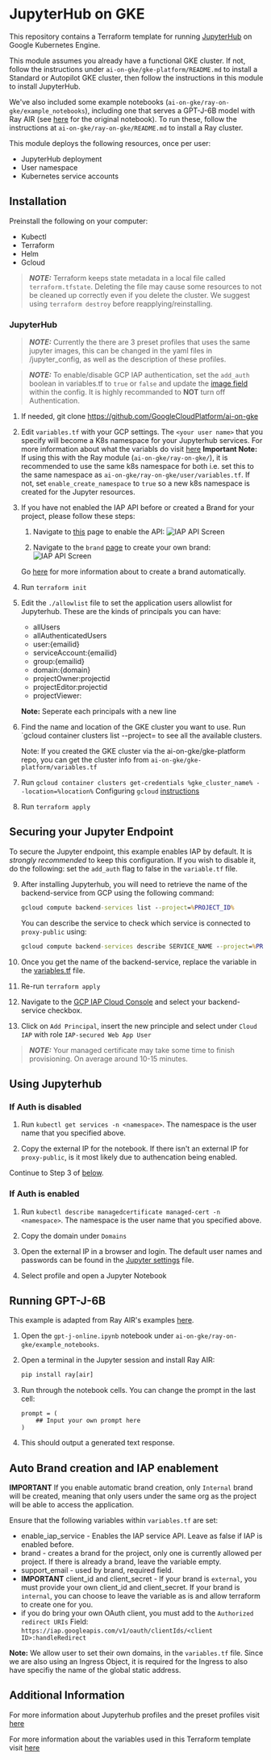 # JupyterHub on GKE

This repository contains a Terraform template for running [JupyterHub](https://jupyter.org/hub) on Google Kubernetes Engine.

This module assumes you already have a functional GKE cluster. If not, follow the instructions under `ai-on-gke/gke-platform/README.md`
to install a Standard or Autopilot GKE cluster, then follow the instructions in this module to install JupyterHub.

We've also included some example notebooks (`ai-on-gke/ray-on-gke/example_notebooks`), including one that serves a GPT-J-6B model with Ray AIR (see
[here](https://docs.ray.io/en/master/ray-air/examples/gptj_serving.html) for the original notebook). To run these, follow the instructions at
`ai-on-gke/ray-on-gke/README.md` to install a Ray cluster.

This module deploys the following resources, once per user:
* JupyterHub deployment
* User namespace
* Kubernetes service accounts

## Installation

Preinstall the following on your computer:
* Kubectl
* Terraform
* Helm
* Gcloud

> **_NOTE:_** Terraform keeps state metadata in a local file called `terraform.tfstate`. Deleting the file may cause some resources to not be cleaned up correctly even if you delete the cluster. We suggest using `terraform destroy` before reapplying/reinstalling.

### JupyterHub

> **_NOTE:_** Currently the there are 3 preset profiles that uses the same jupyter images, this can be changed in the yaml files in /jupyter_config, as well as the description of these profiles.

> **_NOTE:_** To enable/disable GCP IAP authentication, set the `add_auth` boolean in variables.tf to `true` or `false` and update the [image field](https://github.com/GoogleCloudPlatform/ai-on-gke/blob/main/jupyter-on-gke/jupyter_config/config-selfauth.yaml#L12) within the config. It is highly recommanded to **NOT** turn off Authentication.

1. If needed, git clone https://github.com/GoogleCloudPlatform/ai-on-gke

2. Edit `variables.tf` with your GCP settings. The `<your user name>` that you specify will become a K8s namespace for your Jupyterhub services. For more information about what the variabls do visit [here](https://github.com/GoogleCloudPlatform/ai-on-gke/blob/main/jupyter-on-gke/variable_definitions.md)
**Important Note:**
If using this with the Ray module (`ai-on-gke/ray-on-gke/`), it is recommended to use the same k8s namespace
for both i.e. set this to the same namespace as `ai-on-gke/ray-on-gke/user/variables.tf`.
If not, set `enable_create_namespace` to `true` so a new k8s namespace is created for the Jupyter resources.

3. If you have not enabled the IAP API before or created a Brand for your project, please follow these steps:

    1. Navigate to [this](https://console.cloud.google.com/security/iap) page to enable the API:
    ![IAP API Screen](./images/iap_enable_api_screenshot.png)

    2. Navigate to the `brand` [page](https://console.cloud.google.com/apis/credentials/consent) to create your own brand:
    ![IAP API Screen](./images/consent_screen_screenshot.png)

    Go [here](#auto-brand-creation-and-iap-enablement) for more information about to create a brand automatically.

4. Run `terraform init`

5. Edit the `./allowlist` file to set the application users allowlist for Jupyterhub. These are the kinds of principals you can have:

    * allUsers
    * allAuthenticatedUsers
    * user:{emailid}
    * serviceAccount:{emailid}
    * group:{emailid}
    * domain:{domain}
    * projectOwner:projectid
    * projectEditor:projectid
    * projectViewer:

    **Note:** Seperate each principals with a new line

6. Find the name and location of the GKE cluster you want to use.
   Run `gcloud container clusters list --project=<your GCP project> to see all the available clusters.

   Note: If you created the GKE cluster via the ai-on-gke/gke-platform repo, you can get the cluster info from `ai-on-gke/gke-platform/variables.tf`

7. Run `gcloud container clusters get-credentials %gke_cluster_name% --location=%location%`
   Configuring `gcloud` [instructions](https://cloud.google.com/sdk/docs/initializing)

8. Run `terraform apply`

## Securing your Jupyter Endpoint

To secure the Jupyter endpoint, this example enables IAP by default. It is _strongly recommended_ to keep this configuration. If you wish to disable it, do the following: set the `add_auth` flag to false in the `variable.tf` file.

9. After installing Jupyterhub, you will need to retrieve the name of the backend-service from GCP using the following command:

    ```cmd
    gcloud compute backend-services list --project=%PROJECT_ID%
    ```

    You can describe the service to check which service is connected to `proxy-public` using:

    ```cmd
    gcloud compute backend-services describe SERVICE_NAME --project=%PROJECT_ID% --global
    ```

10. Once you get the name of the backend-service, replace the variable in the [variables.tf](https://github.com/GoogleCloudPlatform/ai-on-gke/blob/main/jupyter-on-gke/variables.tf) file.

11. Re-run `terraform apply`

12. Navigate to the [GCP IAP Cloud Console](https://console.cloud.google.com/security/iap) and select your backend-service checkbox.

13. Click on `Add Principal`, insert the new principle and select under `Cloud IAP` with role `IAP-secured Web App User`

> **_NOTE:_** Your managed certificate may take some time to finish provisioning. On average around 10-15 minutes. 

## Using Jupyterhub

### If Auth is disabled

1. Run `kubectl get services -n <namespace>`. The namespace is the user name that you specified above.

2. Copy the external IP for the notebook. If there isn't an external IP for `proxy-public`, is it most likely due to authencation being enabled.

Continue to Step 3 of [below](#if-auth-is-enabled).

### If Auth is enabled

1. Run `kubectl describe managedcertificate managed-cert -n <namespace>`. The namespace is the user name that you specified above.

2. Copy the domain under `Domains`

3. Open the external IP in a browser and login. The default user names and
   passwords can be found in the [Jupyter
   settings](https://github.com/GoogleCloudPlatform/ai-on-gke/blob/main/jupyter-on-gke/jupyter_config/config-selfauth.yaml) file.

4. Select profile and open a Jupyter Notebook

## Running GPT-J-6B

This example is adapted from Ray AIR's examples [here](https://docs.ray.io/en/master/ray-air/examples/gptj_serving.html).

1. Open the `gpt-j-online.ipynb` notebook under `ai-on-gke/ray-on-gke/example_notebooks`.

2. Open a terminal in the Jupyter session and install Ray AIR:

    ```cmd
    pip install ray[air]
    ```

3. Run through the notebook cells. You can change the prompt in the last cell:

    ```jupyter
    prompt = (
        ## Input your own prompt here
    )
    ```

4. This should output a generated text response.

## Auto Brand creation and IAP enablement

**IMPORTANT** If you enable automatic brand creation, only `Internal` brand will be created, meaning that only users under the same org as the project will be able to access the application.

Ensure that the following variables within `variables.tf` are set:

* enable_iap_service - Enables the IAP service API. Leave as false if IAP is enabled before.
* brand - creates a brand for the project, only one is currently allowed per project. If there is already a brand, leave the variable empty.
* support_email - used by brand, required field.
* **IMPORTANT** client_id and client_secret - If your brand is `external`, you must provide your own client_id and client_secret. If your brand is `internal`, you can choose to leave the variable as is and allow terraform to create one for you.
* if you do bring your own OAuth client, you must add to the `Authorized redirect URIs` Field:  `https://iap.googleapis.com/v1/oauth/clientIds/<client ID>:handleRedirect`

**Note:**
We allow user to set their own domains, in the `variables.tf` file. Since we are also using an Ingress Object, it is required for the Ingress to also have specifiy the name of the global static address.

## Additional Information

For more information about Jupyterhub profiles and the preset profiles visit [here](https://github.com/GoogleCloudPlatform/ai-on-gke/blob/main/jupyter-on-gke/profiles.md)

For more information about the variables used in this Terraform template visit [here](https://github.com/GoogleCloudPlatform/ai-on-gke/blob/main/jupyter-on-gke/variable_definitions.md)
